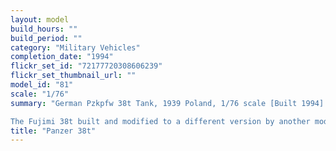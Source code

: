 ```yaml
---
layout: model
build_hours: ""
build_period: ""
category: "Military Vehicles"
completion_date: "1994"
flickr_set_id: "72177720308606239"
flickr_set_thumbnail_url: ""
model_id: "81"
scale: "1/76"
summary: "German Pzkpfw 38t Tank, 1939 Poland, 1/76 scale [Built 1994]

The Fujimi 38t built and modified to a different version by another modeler. He  altered the glacis plate and the idlers quite skillfully - all I did was modify the sprocket teeth to accept the tracks and paint the vehicle. This was the last of these 2nd hand, away from home projects that I started. It was an unsatisfying process that resulted in an unsatisfying model."
title: "Panzer 38t"
---
```



